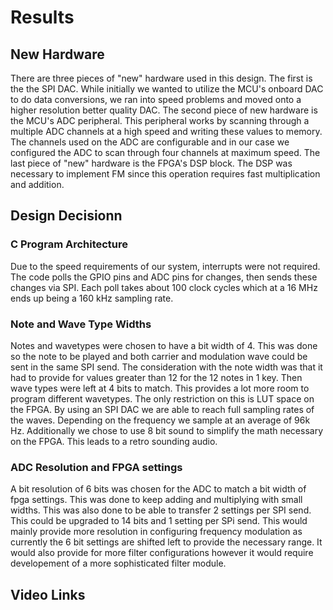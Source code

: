 # Results

## New Hardware
There are three pieces of "new" hardware used in this design. The first is the the SPI DAC. While initially we wanted to utilize the MCU's onboard DAC to do data conversions, we ran into speed problems and moved onto a higher resolution better quality DAC. The second piece of new hardware is the MCU's ADC peripheral. This peripheral works by scanning through a multiple ADC channels at a high speed and writing these values to memory. The channels used on the ADC are configurable and in our case we configured the ADC to scan through four channels at maximum speed. The last piece of "new" hardware is the FPGA's DSP block. The DSP was necessary to implement FM since this operation requires fast multiplication and addition. 

## Design Decisionn

### C Program Architecture

Due to the speed requirements of our system, interrupts were not required. The code polls the GPIO pins and ADC pins for changes, then sends these changes via SPI. Each poll takes about 100 clock cycles which at a 16 MHz ends up being a 160 kHz sampling rate. 

### Note and Wave Type Widths

Notes and wavetypes were chosen to have a bit width of 4. This was done so the note to be played and both carrier and modulation wave could be sent in the same SPI send. The consideration with the note width was that it had to provide for values greater than 12 for the 12 notes in 1 key. Then wave types were left at 4 bits to match. This provides a lot more room to program different wavetypes. The only restriction on this is LUT space on the FPGA. By using an SPI DAC we are able to reach full sampling rates of the waves. Depending on the frequency we sample at an average of 96k Hz. Additionally we chose to use 8 bit sound to simplify the math necessary on the FPGA. This leads to a retro sounding audio.  

### ADC Resolution and FPGA settings 

A bit resolution of 6 bits was chosen for the ADC to match a bit width of fpga settings. This was done to keep adding and multiplying with small widths. This was also done to be able to transfer 2 settings per SPI send. This could be upgraded to 14 bits and 1 setting per SPi send. This would mainly provide more resolution in configuring frequency modulation as currently the 6 bit settings are shifted left to provide the necessary range. It would also provide for more filter configurations however it would require developement of a more sophisticated filter module. 

## Video Links

